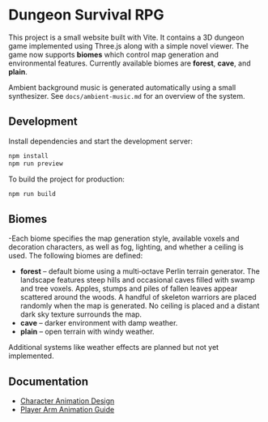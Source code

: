 # Dungeon Survival RPG

This project is a small website built with Vite. It contains a 3D dungeon game implemented using Three.js along with a simple novel viewer.
The game now supports **biomes** which control map generation and environmental
features. Currently available biomes are **forest**, **cave**, and **plain**.

Ambient background music is generated automatically using a small
synthesizer. See `docs/ambient-music.md` for an overview of the system.

## Development

Install dependencies and start the development server:

```bash
npm install
npm run preview
```

To build the project for production:

```bash
npm run build
```

## Biomes

-Each biome specifies the map generation style, available voxels and decoration
characters, as well as fog, lighting, and whether a ceiling is used. The
following biomes are defined:

- **forest** – default biome using a multi‑octave Perlin terrain generator. The
  landscape features steep hills and occasional caves filled with swamp and tree
  voxels. Apples, stumps and piles of fallen leaves appear scattered around the
  woods. A handful of skeleton warriors are placed randomly when the map is
  generated. No ceiling is placed and a distant dark sky texture surrounds the
  map.
- **cave** – darker environment with damp weather.
- **plain** – open terrain with windy weather.

Additional systems like weather effects are planned but not yet implemented.

## Documentation

- [Character Animation Design](docs/character-animation.md)
- [Player Arm Animation Guide](docs/arm-animation.md)

